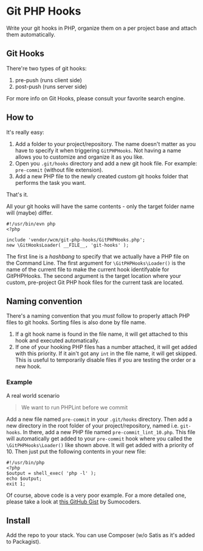 # Git PHP Hooks

Write your git hooks in PHP, organize them on a per project base and attach them automatically.

## Git Hooks

There're two types of git hooks:

 1. pre-push (runs client side)
 1. post-push (runs server side)

For more info on Git Hooks, please consult your favorite search engine.

## How to

It's really easy:

 1. Add a folder to your project/repository. The name doesn't matter as you have to specify
 it when triggering `GitPHPHooks`. Not having a name allows you to customize and organize it as you like.
 1. Open you `.git/hooks` directory and add a new git hook file. For example: `pre-commit`
 (without file extension).
 1. Add a new PHP file to the newly created custom git hooks folder that performs the task you want.

That's it.

All your git hooks will have the same contents - only the target folder name will (maybe) differ.

	#!/usr/bin/evn php
	<?php

	include 'vendor/wcm/git-php-hooks/GitPHPHooks.php';
	new \GitHooksLoader( __FILE__, 'git-hooks' );

The first line is a _hashbang_ to specify that we actually have a PHP file on the Command Line.
The first argument for `\GitPHPHooks\Loader()` is the name of the current file to make the
current hook identifyable for GitPHPHooks. The second argument is the target location where your
custom, pre-project Git PHP hook files for the current task are located.

## Naming convention

There's a naming convention that you _must_ follow to properly attach PHP files to git hooks.
Sorting files is also done by file name.

 1. If a git hook name is found in the file name, it will get attached to this hook
 and executed automatically.
 1. If one of your hooking PHP files has a number attached, it will get added with this priority.
 If it ain't got any `int` in the file name, it will get skipped. This is useful to temporarily
 disable files if you are testing the order or a new hook.

### Example

A real world scenario

> We want to run PHPLint before we commit

Add a new file named `pre-commit` in your `.git/hooks` directory. Then add a new directory in the
root folder of your project/repository, named i.e. `git-hooks`. In there, add a new PHP file
named `pre-commit_lint_10.php`. This file will automatically get added to your `pre-commit` hook
where you called the `\GitPHPHooks\Loader()` like shown above. It will get added with a priority
of 10. Then just put the following contents in your new file:

	#!/usr/bin/php
	<?php
	$output = shell_exec( 'php -l' );
	echo $output;
	exit 1;

Of course, above code is a very poor example. For a more detailed one, please take a look
at [this GitHub Gist](https://github.com/sumocoders/snippets/blob/master/git/hooks/lint) by Sumocoders.

## Install

Add the repo to your stack. You can use Composer (w/o Satis as it's added to Packagist).

